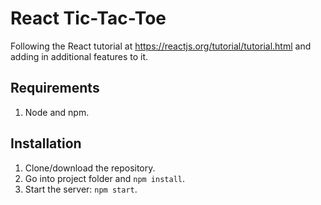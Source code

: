 # React Tic-Tac-Toe
Following the React tutorial at https://reactjs.org/tutorial/tutorial.html and adding in additional features to it.

## Requirements
1. Node and npm.

## Installation

1. Clone/download the repository.
2. Go into project folder and `npm install`.
3. Start the server: `npm start`.

